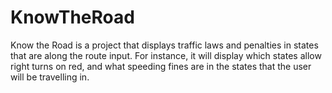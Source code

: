 # KnowTheRoad
Know the Road is a project that displays traffic laws and penalties in states that are along the route input. For instance, it will display which states allow right turns on red, and what speeding fines are in the states that the user will be travelling in. 
